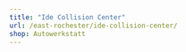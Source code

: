 ```yaml
---
title: "Ide Collision Center"
url: /east-rochester/ide-collision-center/
shop: Autowerkstatt
---
```

